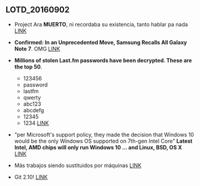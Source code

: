## LOTD_20160902

- Project Ara **MUERTO**, ni recordaba su existencia, tanto hablar pa nada [LINK](http://arstechnica.com/gadgets/2016/09/project-ara-googles-modular-smartphone-is-dead/)

- **Confirmed: In an Unprecedented Move, Samsung Recalls All Galaxy Note 7**. OMG [LINK](https://hardware.slashdot.org/story/16/09/01/176249/confirmed-in-an-unprecedented-move-samsung-recalls-all-galaxy-note-7)

- **Millions of stolen Last.fm passwords have been decrypted. These are the top 50**. 

  - 123456
  - password
  - lastfm
  - qwerty
  - abc123
  - abcdefg
  - 12345
  - 1234
   [LINK](http://qz.com/772977/millions-of-stolen-last-fm-passwords-have-been-decrypted-these-are-the-top-50/)

- "per Microsoft's support policy, they made the decision that Windows 10 would be the only Windows OS supported on 7th-gen Intel Core" **Latest Intel, AMD chips will only run Windows 10 ... and Linux, BSD, OS X** [LINK](http://www.theregister.co.uk/2016/09/02/windows_intel_kaby_lake_amd_zen/)

- Más trabajos siendo sustituidos por máquinas [LINK](https://news.slashdot.org/story/16/09/03/0218219/walmart-is-cutting-7000-jobs-due-to-automation)

- Git 2.10! [LINK](https://github.com/blog/2242-git-2-10-has-been-released)
